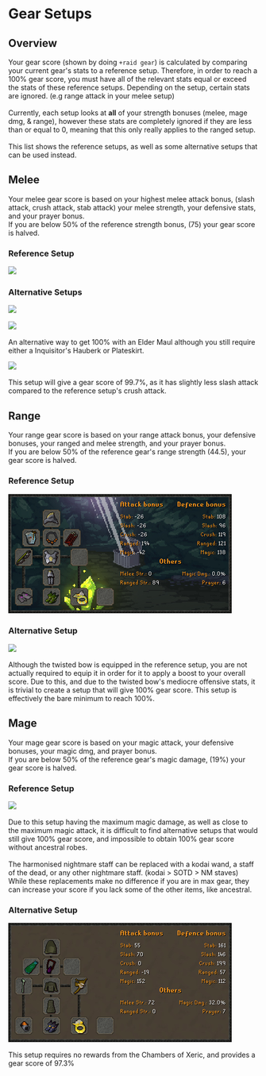 # Gear Setups

## Overview

Your gear score (shown by doing `+raid gear`) is calculated by comparing your current gear's stats to a reference setup. Therefore, in order to reach a 100% gear score, you must have all of the relevant stats equal or exceed the stats of these reference setups. Depending on the setup, certain stats are ignored. (e.g range attack in your melee setup)\
\
Currently, each setup looks at **all** of your strength bonuses (melee, mage dmg, & range), however these stats are completely ignored if they are less than or equal to 0, meaning that this only really applies to the ranged setup.\
\
This list shows the reference setups, as well as some alternative setups that can be used instead.

## Melee

Your melee gear score is based on your highest melee attack bonus, (slash attack, crush attack, stab attack) your melee strength, your defensive stats, and your prayer bonus.\
If you are below 50% of the reference strength bonus, (75) your gear score is halved.

### Reference Setup

![](../../.gitbook/assets/Cox\_melee\_bis.png)

### Alternative Setups

![](https://media.discordapp.net/attachments/847902471271874580/938138879985352744/osbot-8.png)

![](https://media.discordapp.net/attachments/847902471271874580/938138182782947348/osbot-7.png)

An alternative way to get 100% with an Elder Maul although you still require either a Inquisitor's Hauberk or Plateskirt.

![](<../../.gitbook/assets/coxmeleegs (1).png>)

This setup will give a gear score of 99.7%, as it has slightly less slash attack compared to the reference setup's crush attack.

## Range

Your range gear score is based on your range attack bonus, your defensive bonuses, your ranged and melee strength, and your prayer bonus.\
If you are below 50% of the reference gear's range strength (44.5), your gear score is halved.

### Reference Setup

![](<../../.gitbook/assets/coxrange (1) (1).png>)

### Alternative Setup

![](../../.gitbook/assets/coxrangealt.png)

Although the twisted bow is equipped in the reference setup, you are not actually required to equip it in order for it to apply a boost to your overall score. Due to this, and due to the twisted bow's mediocre offensive stats, it is trivial to create a setup that will give 100% gear score. This setup is effectively the bare minimum to reach 100%.

## Mage

Your mage gear score is based on your magic attack, your defensive bonuses, your magic dmg, and prayer bonus.\
If you are below 50% of the reference gear's magic damage, (19%) your gear score is halved.

### Reference Setup

![](../../.gitbook/assets/coxmagereference.png)

Due to this setup having the maximum magic damage, as well as close to the maximum magic attack, it is difficult to find alternative setups that would still give 100% gear score, and impossible to obtain 100% gear score without ancestral robes.\
\
The harmonised nightmare staff can be replaced with a kodai wand, a staff of the dead, or any other nightmare staff. (kodai > SOTD > NM staves) While these replacements make no difference if you are in max gear, they can increase your score if you lack some of the other items, like ancestral.

### Alternative Setup

![](../../.gitbook/assets/coxmageahrim's.png)

This setup requires no rewards from the Chambers of Xeric, and provides a gear score of 97.3%
